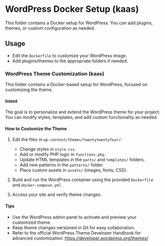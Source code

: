 # WordPress Docker Setup (kaas)

This folder contains a Docker setup for WordPress. You can add plugins, themes, or custom configuration as needed.

## Usage
- Edit the `Dockerfile` to customize your WordPress image.
- Add plugins/themes to the appropriate folders if needed.


### WordPress Theme Customization (kaas)

This folder contains a Docker-based setup for WordPress, focused on customizing the theme.

#### Intent
The goal is to personalize and extend the WordPress theme for your project. You can modify styles, templates, and add custom functionality as needed.

#### How to Customize the Theme

1. Edit the files in `wp-content/themes/twentytwentyfour/`:
	- Change styles in `style.css`.
	- Add or modify PHP logic in `functions.php`.
	- Update HTML templates in the `parts/` and `templates/` folders.
	- Add new patterns in the `patterns/` folder.
	- Place custom assets in `assets/` (images, fonts, CSS).

2. Build and run the WordPress container using the provided `Dockerfile` and `docker-compose.yml`.

3. Access your site and verify theme changes.

#### Tips
- Use the WordPress admin panel to activate and preview your customized theme.
- Keep theme changes versioned in Git for easy collaboration.
- Refer to the official WordPress Theme Developer Handbook for advanced customization: https://developer.wordpress.org/themes/
